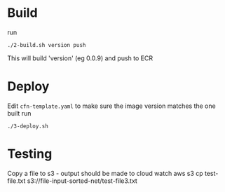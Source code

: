 
# Build
run 
```shell
./2-build.sh version push
```
This will build 'version' (eg 0.0.9) and push to ECR

# Deploy
Edit `cfn-template.yaml` to make sure the image version matches the one built
run 
```shell
./3-deploy.sh
```

# Testing
Copy a file to s3 - output should be made to cloud watch
aws s3 cp test-file.txt s3://file-input-sorted-net/test-file3.txt